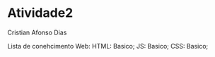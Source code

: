 # Atividade2

Cristian Afonso Dias

Lista de conehcimento Web: 
HTML: Basico;
JS: Basico;
CSS: Basico;